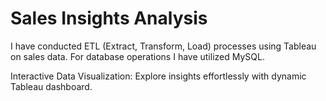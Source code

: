# Sales Insights Analysis

I have conducted ETL (Extract, Transform, Load) processes using Tableau on sales data. For database operations I have utilized MySQL.

Interactive Data Visualization: Explore insights effortlessly with dynamic Tableau dashboard.
